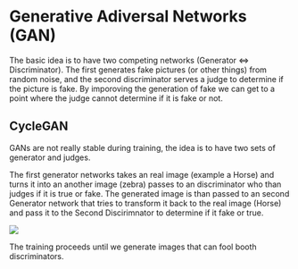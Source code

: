 # Generative Adiversal Networks (GAN)

The basic idea is to have two competing networks (Generator <=> Discriminator). The first generates fake pictures (or other things) from random noise, and the second discriminator serves a judge to determine if the picture is fake. By imporoving the generation of fake we can get to a point where the judge cannot determine if it is fake or not. 

## CycleGAN
GANs are not really stable during training, the idea is to have two sets of generator and judges.

The first generator networks takes an real image (example a Horse) and turns it into an another image (zebra) passes to an discriminator who than judges if it is true or fake. The generated image is than passed to an second Generator network that tries to transform it back to the real image (Horse) and pass it to the Second Discirimnator to determine if it fake or true.

![](../.images/machine_learning/cycle_gan.png)

The training proceeds until we generate images that can fool booth discriminators.